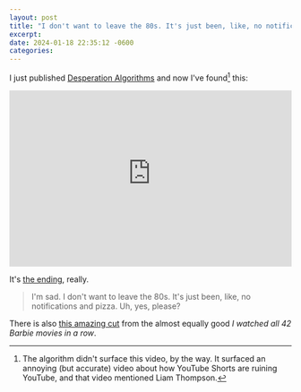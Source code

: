 ```yaml
---
layout: post
title: "I don't want to leave the 80s. It's just been, like, no notifications and pizza"
excerpt: 
date: 2024-01-18 22:35:12 -0600
categories: 
---
```


I just published [Desperation Algorithms](/2024/01/15/desperation-algorithms/) and now I've found[^1] this:

<iframe width="100%" height="315" src="https://www.youtube-nocookie.com/embed/IhJmm2t5Hwg?si=V4ypNhBr2a_hbh9n" title="YouTube video player" frameborder="0" allow="accelerometer; autoplay; clipboard-write; encrypted-media; gyroscope; picture-in-picture; web-share" allowfullscreen></iframe>

It's [the ending](https://youtu.be/IhJmm2t5Hwg?si=UTRNn_BUg63VrGDF&t=983), really.

> I'm sad. I don't want to leave the 80s. It's just been, like, no notifications and pizza. Uh, yes, please?

There is also [this amazing cut](https://youtu.be/GT_pcn068EY?si=LSnB4DaCLrL1gYM3&t=830) from the almost equally good _I watched all 42 Barbie movies in a row_.

[^1]: The algorithm didn't surface this video, by the way. It surfaced an annoying (but accurate) video about how YouTube Shorts are ruining YouTube, and that video mentioned Liam Thompson.
